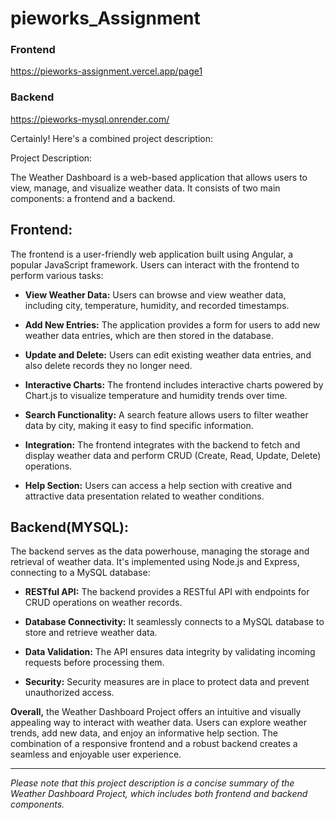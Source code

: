 # pieworks_Assignment

### Frontend 
https://pieworks-assignment.vercel.app/page1

### Backend
https://pieworks-mysql.onrender.com/

Certainly! Here's a combined project description:



 Project Description:

The Weather Dashboard is a web-based application that allows users to view, manage, and visualize weather data. It consists of two main components: a frontend and a backend.

## Frontend:

The frontend is a user-friendly web application built using Angular, a popular JavaScript framework. Users can interact with the frontend to perform various tasks:

- **View Weather Data:** Users can browse and view weather data, including city, temperature, humidity, and recorded timestamps.

- **Add New Entries:** The application provides a form for users to add new weather data entries, which are then stored in the database.

- **Update and Delete:** Users can edit existing weather data entries, and also delete records they no longer need.

- **Interactive Charts:** The frontend includes interactive charts powered by Chart.js to visualize temperature and humidity trends over time.

- **Search Functionality:** A search feature allows users to filter weather data by city, making it easy to find specific information.

- **Integration:** The frontend integrates with the backend to fetch and display weather data and perform CRUD (Create, Read, Update, Delete) operations.

- **Help Section:** Users can access a help section with creative and attractive data presentation related to weather conditions.

## Backend(MYSQL):

The backend serves as the data powerhouse, managing the storage and retrieval of weather data. It's implemented using Node.js and Express, connecting to a MySQL database:

- **RESTful API:** The backend provides a RESTful API with endpoints for CRUD operations on weather records.

- **Database Connectivity:** It seamlessly connects to a MySQL database to store and retrieve weather data.

- **Data Validation:** The API ensures data integrity by validating incoming requests before processing them.

- **Security:** Security measures are in place to protect data and prevent unauthorized access.

**Overall,** the Weather Dashboard Project offers an intuitive and visually appealing way to interact with weather data. Users can explore weather trends, add new data, and enjoy an informative help section. The combination of a responsive frontend and a robust backend creates a seamless and enjoyable user experience.

---

*Please note that this project description is a concise summary of the Weather Dashboard Project, which includes both frontend and backend components.*

